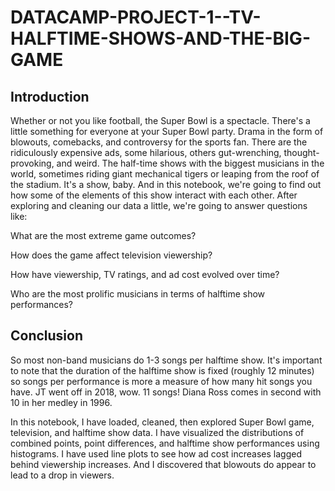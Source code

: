 # DATACAMP-PROJECT-1--TV-HALFTIME-SHOWS-AND-THE-BIG-GAME

## Introduction
Whether or not you like football, the Super Bowl is a spectacle. There's a little something for everyone at your Super Bowl party. Drama in the form of blowouts, comebacks, and controversy for the sports fan. There are the ridiculously expensive ads, some hilarious, others gut-wrenching, thought-provoking, and weird. The half-time shows with the biggest musicians in the world, sometimes riding giant mechanical tigers or leaping from the roof of the stadium. It's a show, baby. And in this notebook, we're going to find out how some of the elements of this show interact with each other. After exploring and cleaning our data a little, we're going to answer questions like:

What are the most extreme game outcomes? 

How does the game affect television viewership? 

How have viewership, TV ratings, and ad cost evolved over time? 

Who are the most prolific musicians in terms of halftime show performances?

## Conclusion
So most non-band musicians do 1-3 songs per halftime show. It's important to note that the duration of the halftime show is fixed (roughly 12 minutes) so songs per performance is more a measure of how many hit songs you have. JT went off in 2018, wow. 11 songs! Diana Ross comes in second with 10 in her medley in 1996.

In this notebook, I have loaded, cleaned, then explored Super Bowl game, television, and halftime show data. I have visualized the distributions of combined points, point differences, and halftime show performances using histograms. I have used line plots to see how ad cost increases lagged behind viewership increases. And I discovered that blowouts do appear to lead to a drop in viewers.
